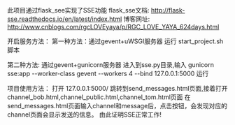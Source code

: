 此项目通过flask_see实现了SSE功能
flask_sse文档: http://flask-sse.readthedocs.io/en/latest/index.html
博客网址: http://www.cnblogs.com/rgcLOVEyaya/p/RGC_LOVE_YAYA_624days.html

开启服务方法：
第一种方法：通过gevent+uWSGI服务器
          运行 start_project.sh 脚本

第二种方法: 通过gevent+gunicorn服务器
           进入到sse.py目录,输入  gunicorn sse:app --worker-class gevent --workers 4 --bind 127.0.0.1:5000  运行

项目使用方法：
打开 127.0.0.1:5000/ 跳转到send_messages.html页面,接着打开 channel_bob.html,channel_public.html,channel_tom.html页面
在send_messages.html页面输入channel和message后，点击按钮，会发现对应的channel页面会显示发送的信息。
由此证明SSE正常工作!